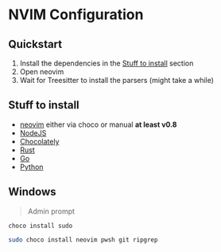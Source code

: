 # NVIM Configuration

## Quickstart

1. Install the dependencies in the [Stuff to install](##stuff-to-install) section
2. Open neovim
3. Wait for Treesitter to install the parsers (might take a while)

## Stuff to install

- [neovim](https://github.com/neovim/neovim) either via choco or manual **at least v0.8**
- [NodeJS](https://nodejs.org/en/)
- [Chocolately](https://chocolatey.org/install)
- [Rust](https://doc.rust-lang.org/cargo/getting-started/installation.html)
- [Go](https://go.dev/)
- [Python](https://www.python.org/)

## Windows

> Admin prompt

```
choco install sudo
```

```bash
sudo choco install neovim pwsh git ripgrep
```
